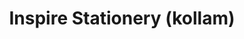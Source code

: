 ---
title: "Inspire Stationery (kollam)"
url: /kollam/inspire-stationery-kollam/
shop: Schreibwaren
---